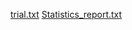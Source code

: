 [trial.txt](https://github.com/navagg1763/atida_task/files/7532823/trial.txt)
[Statistics_report.txt](https://github.com/navagg1763/atida_task/files/7532824/Statistics_report.txt)
